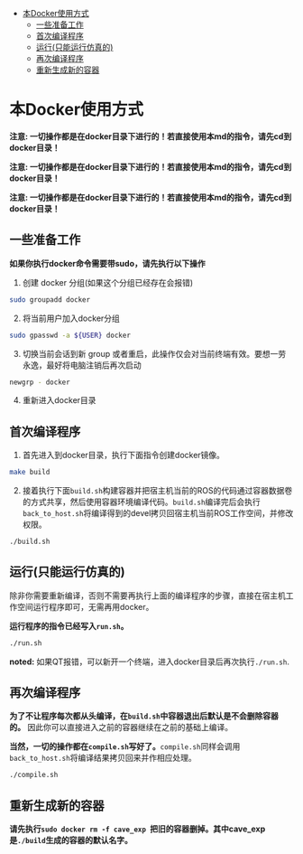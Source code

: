 - [本Docker使用方式](#本docker使用方式)
  - [一些准备工作](#一些准备工作)
  - [首次编译程序](#首次编译程序)
  - [运行(只能运行仿真的)](#运行只能运行仿真的)
  - [再次编译程序](#再次编译程序)
  - [重新生成新的容器](#重新生成新的容器)

# 本Docker使用方式
**注意: 一切操作都是在docker目录下进行的！若直接使用本md的指令，请先cd到docker目录！**

**注意: 一切操作都是在docker目录下进行的！若直接使用本md的指令，请先cd到docker目录！**

**注意: 一切操作都是在docker目录下进行的！若直接使用本md的指令，请先cd到docker目录！**

## 一些准备工作
**如果你执行docker命令需要带sudo，请先执行以下操作**
1. 创建 docker 分组(如果这个分组已经存在会报错)
```bash
sudo groupadd docker
```
2. 将当前用户加入docker分组
```bash
sudo gpasswd -a ${USER} docker
```
3. 切换当前会话到新 group 或者重启，此操作仅会对当前终端有效。要想一劳永逸，最好将电脑注销后再次启动
```bash
newgrp - docker
```
4. 重新进入docker目录

## 首次编译程序
1. 首先进入到docker目录，执行下面指令创建docker镜像。
```bash
make build 
```

2. 接着执行下面`build.sh`构建容器并把宿主机当前的ROS的代码通过容器数据卷的方式共享，然后使用容器环境编译代码。`build.sh`编译完后会执行`back_to_host.sh`将编译得到的devel拷贝回宿主机当前ROS工作空间，并修改权限。
```bash
./build.sh
```

## 运行(只能运行仿真的)
除非你需要重新编译，否则不需要再执行上面的编译程序的步骤，直接在宿主机工作空间运行程序即可，无需再用docker。

**运行程序的指令已经写入`run.sh`。**
```bash
./run.sh
```
**noted:** 如果QT报错，可以新开一个终端，进入docker目录后再次执行`./run.sh`.
## 再次编译程序
**为了不让程序每次都从头编译，在`build.sh`中容器退出后默认是不会删除容器的。**
因此你可以直接进入之前的容器继续在之前的基础上编译。

**当然，一切的操作都在`compile.sh`写好了。**`compile.sh`同样会调用`back_to_host.sh`将编译结果拷贝回来并作相应处理。
```bash
./compile.sh
```

## 重新生成新的容器
**请先执行`sudo docker rm -f cave_exp `把旧的容器删掉。其中cave_exp是`./build`生成的容器的默认名字。**




